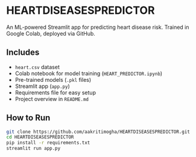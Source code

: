 # HEARTDISEASESPREDICTOR
An ML-powered Streamlit app for predicting heart disease risk. Trained in Google Colab, deployed via GitHub.

## Includes
- `heart.csv` dataset
- Colab notebook for model training (`HEART_PREDICTOR.ipynb`)
- Pre-trained models (`.pkl` files)
- Streamlit app (`app.py`)
- Requirements file for easy setup
- Project overview in `README.md`

##  How to Run
```bash
git clone https://github.com/aakritimogha/HEARTDISEASESPREDICTOR.git
cd HEARTDISEASESPREDICTOR
pip install -r requirements.txt
streamlit run app.py
